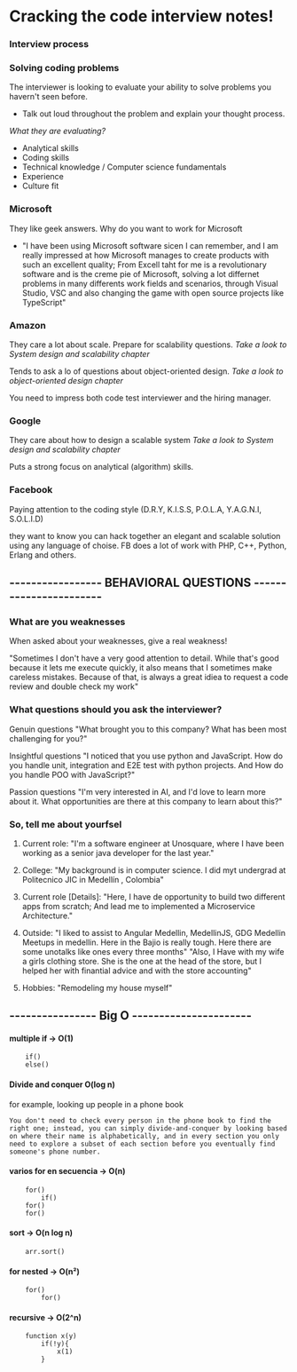 # Cracking the code interview notes!

### Interview process

### Solving coding problems

The interviewer is looking to evaluate your ability to solve problems you havern't seen before.

-   Talk out loud throughout the problem and explain your thought process.

_What they are evaluating?_

-   Analytical skills
-   Coding skills
-   Technical knowledge / Computer science fundamentals
-   Experience
-   Culture fit

### Microsoft

They like geek answers.
Why do you want to work for Microsoft

-   "I have been using Microsoft software sicen I can remember, and I am really impressed at how Microsoft manages to create products with such an excellent quality; From Excell taht for me is a revolutionary software and is the creme pie of Microsoft, solving a lot differnet problems in many differents work fields and scenarios, through Visual Studio, VSC and also changing the game with open source projects like TypeScript"

### Amazon

They care a lot about scale. Prepare for scalability questions.
_Take a look to System design and scalability chapter_

Tends to ask a lo of questions about object-oriented design.
_Take a look to object-oriented design chapter_

You need to impress both code test interviewer and the hiring manager.

### Google

They care about how to design a scalable system
_Take a look to System design and scalability chapter_

Puts a strong focus on analytical (algorithm) skills.

### Facebook

Paying attention to the coding style (D.R.Y, K.I.S.S, P.O.L.A, Y.A.G.N.I, S.O.L.I.D)

they want to know you can hack together an elegant and scalable solution using any language of choise.
FB does a lot of work with PHP, C++, Python, Erlang and others.

## ----------------- BEHAVIORAL QUESTIONS -----------------------

### What are you weaknesses

When asked about your weaknesses, give a real weakness!

"Sometimes I don't have a very good attention to detail. While that's good because it lets me execute quickly, it also means that I sometimes make careless mistakes. Because of that, is always a great idiea to request a code review and double check my work"

### What questions should you ask the interviewer?

Genuin questions
"What brought you to this company? What has been most challenging for you?"

Insightful questions
"I noticed that you use python and JavaScript. How do you handle unit, integration and E2E test with python projects. And How do you handle POO with JavaScript?"

Passion questions
"I'm very interested in AI, and I'd love to learn more about it. What opportunities are there at this company to learn about this?"

### So, tell me about yourfsel

1. Current role: "I'm a software engineer at Unosquare, where I have been working as a senior java developer for the last year."

2. College: "My background is in computer science. I did myt undergrad at Politecnico JIC in Medellín , Colombia"

3. Current role [Details]: "Here, I have de opportunity to build two different apps from scratch; And lead me to implemented a Microservice Architecture."

4. Outside: "I liked to assist to Angular Medellin, MedellinJS, GDG Medellin Meetups in medellin. Here in the Bajio is really tough. Here there are some unotalks like ones every three months"
   "Also, I Have with my wife a girls clothing store. She is the one at the head of the store, but I helped her with finantial advice and with the store accounting"

5. Hobbies: "Remodeling my house myself"

## ---------------- Big O ----------------------

#### multiple if -> O(1)

```
    if()
    else()
```

#### Divide and conquer O(log n)

for example, looking up people in a phone book

```
You don't need to check every person in the phone book to find the right one; instead, you can simply divide-and-conquer by looking based on where their name is alphabetically, and in every section you only need to explore a subset of each section before you eventually find someone's phone number.
```

#### varios for en secuencia -> O(n)

```
    for()
        if()
    for()
    for()
```

#### sort -> O(n log n)

```
    arr.sort()
```

#### for nested -> O(n²)

```
    for()
        for()
```

#### recursive -> O(2^n)

```
    function x(y)
        if(!y){
            x(1)
        }
```
